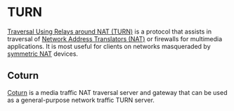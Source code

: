 # TURN

[Traversal Using Relays around NAT (TURN)](https://en.wikipedia.org/wiki/Traversal_Using_Relays_around_NAT) is a protocol that assists in traversal of [Network Address Translators (NAT)](https://en.wikipedia.org/wiki/Network_address_translation) or firewalls for multimedia applications. It is most useful for clients on networks masqueraded by [symmetric NAT](https://en.wikipedia.org/wiki/Network_address_translation#Symmetric_NAT) devices.

## Coturn

[Coturn](https://github.com/coturn) is a media traffic NAT traversal server and gateway that can be used as a general-purpose network traffic TURN server.
